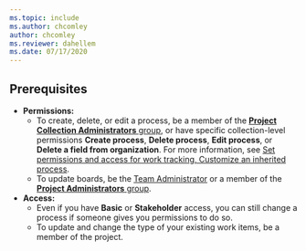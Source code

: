 ```yaml
---
ms.topic: include
ms.author: chcomley
author: chcomley
ms.reviewer: dahellem
ms.date: 07/17/2020
---
```


## Prerequisites

- **Permissions:**
  - To create, delete, or edit a process, be a member of the [**Project Collection Administrators** group](../../security/change-organization-collection-level-permissions.md), or have specific collection-level permissions **Create process**, **Delete process**, **Edit process**, or **Delete a field from organization**. For more information, see [Set permissions and access for work tracking, Customize an inherited process](../../security/set-permissions-access-work-tracking.md#customize-an-inherited-process).
  - To update boards, be the [Team Administrator](../add-team-administrator.md) or a member of the [**Project Administrators** group](../../security/change-project-level-permissions.md).
- **Access:** 
  - Even if you have **Basic** or **Stakeholder** access, you can still change a process if someone gives you permissions to do so.  
  - To update and change the type of your existing work items, be a member of the project.
